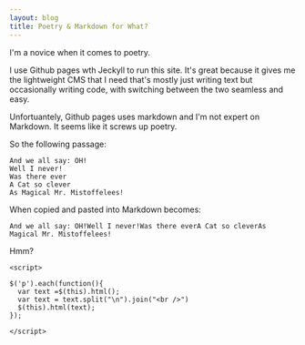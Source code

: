 ```yaml
---
layout: blog
title: Poetry & Markdown for What?
---
```


I'm a novice when it comes to poetry.

I use Github pages wth Jeckyll to run this site. It's great because it gives me the lightweight CMS that I need that's mostly just writing text but occasionally writing code, with switching between the two seamless and easy.

Unfortuantely, Github pages uses markdown and I'm not expert on Markdown. It seems like it screws up poetry.

So the following passage:

	And we all say: OH!
	Well I never!
	Was there ever
	A Cat so clever
	As Magical Mr. Mistoffelees!

When copied and pasted into Markdown becomes:

	And we all say: OH!Well I never!Was there everA Cat so cleverAs Magical Mr. Mistoffelees!

Hmm?

	<script>
		
	$('p').each(function(){
	  var text =$(this).html();
	  var text = text.split("\n").join("<br />") 
	  $(this).html(text);
	});
	
	</script>